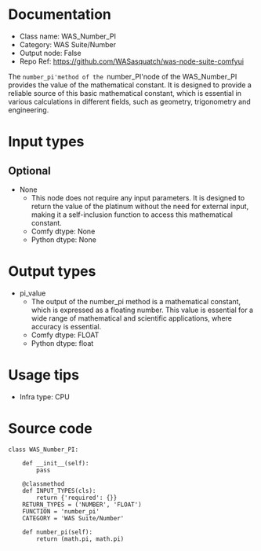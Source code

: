# Documentation
- Class name: WAS_Number_PI
- Category: WAS Suite/Number
- Output node: False
- Repo Ref: https://github.com/WASasquatch/was-node-suite-comfyui

The `number_pi'method of the `number_PI'node of the WAS_Number_PI provides the value of the mathematical constant. It is designed to provide a reliable source of this basic mathematical constant, which is essential in various calculations in different fields, such as geometry, trigonometry and engineering.

# Input types
## Optional
- None
    - This node does not require any input parameters. It is designed to return the value of the platinum without the need for external input, making it a self-inclusion function to access this mathematical constant.
    - Comfy dtype: None
    - Python dtype: None

# Output types
- pi_value
    - The output of the number_pi method is a mathematical constant, which is expressed as a floating number. This value is essential for a wide range of mathematical and scientific applications, where accuracy is essential.
    - Comfy dtype: FLOAT
    - Python dtype: float

# Usage tips
- Infra type: CPU

# Source code
```
class WAS_Number_PI:

    def __init__(self):
        pass

    @classmethod
    def INPUT_TYPES(cls):
        return {'required': {}}
    RETURN_TYPES = ('NUMBER', 'FLOAT')
    FUNCTION = 'number_pi'
    CATEGORY = 'WAS Suite/Number'

    def number_pi(self):
        return (math.pi, math.pi)
```